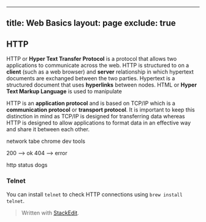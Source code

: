 
---
title: Web Basics
layout: page
exclude: true
---
## HTTP
HTTP or **Hyper Text Transfer Protocol** is a protocol that allows two applications to communicate across the web. HTTP is structured to on a **client** (such as a web browser) and **server** relationship in which hypertext documents are exchanged between the two parties. Hypertext is a structured document that uses **hyperlinks** between nodes. HTML or **Hyper Text Markup Language** is used to manipulate


HTTP is an **application protocol** and is based on TCP/IP which is a **communication protocol** or **transport protocol**. It is important to keep this distinction in mind as TCP/IP is designed for transferring data whereas HTTP is designed to allow applications to format data in an effective way and share it between each other.


network tabe chrome dev tools

200 --> ok
404 --> error

http status dogs

### Telnet
You can install `telnet` to check HTTP connections using `brew install telnet`.
> Written with [StackEdit](https://stackedit.io/).
<!--stackedit_data:
eyJoaXN0b3J5IjpbLTY5NzY4ODgzNiw2NDIwNzAzNjUsMTc5MT
Q4NzgxMCw5MzA2NzY0NDcsMTY0MDI3OTE3LC0yMTQ0MjAwOTI3
XX0=
-->